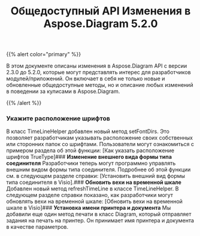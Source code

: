 ﻿---
title: Общедоступный API Изменения в Aspose.Diagram 5.2.0
type: docs
weight: 50
url: /ru/java/public-api-changes-in-aspose-diagram-5-2-0/
---
{{% alert color="primary" %}} 

В этом документе описаны изменения в Aspose.Diagram API с версии 2.3.0 до 5.2.0, которые могут представлять интерес для разработчиков модулей/приложений. Он включает в себя не только новые и обновленные общедоступные методы, но и описание любых изменений в поведении за кулисами в Aspose.Diagram.

{{% /alert %}} 
### **Укажите расположение шрифтов**
В класс TimeLineHelper добавлен новый метод setFontDirs. Это позволяет разработчикам указывать расположение своих собственных или сторонних папок со шрифтами. Пользователи могут ознакомиться с примером раздела об этой функции: [Как указать расположение шрифтов TrueType]### **Изменение внешнего вида формы типа соединителя**
Разработчики теперь могут программно управлять внешним видом формы типа соединителя. Подробнее об этой функции см. в следующем разделе справки: [Установить внешний вид формы типа соединителя в Visio].### **Обновить вехи на временной шкале**
Добавлен новый метод refreshTimeLine в классе TimeLineHelper. В следующем разделе справки показано, как разработчики могут обновлять вехи на временной шкале: [Обновить вехи на временной шкале в Visio]### **Установка имени принтера и документа**
Мы добавили еще один метод печати в класс Diagram, который отправляет задания на печать на принтер. Он принимает имя принтера и документа в качестве параметров.
